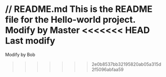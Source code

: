 // README.md
This is the README file for the Hello-world project.
Modify by Master
<<<<<<< HEAD
Last modify
=======
Modify by Bob
>>>>>>> 2e0b8537bb32195820ab05a315d2f5096abfaa59
